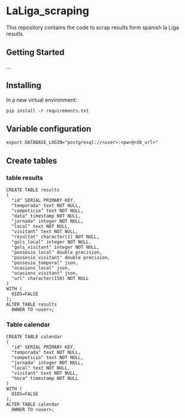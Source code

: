 # LaLiga_scraping

This repository contains the code to scrap results form spanish la Liga results.

## Getting Started

...

## Installing

In a new virtual environment:

```
pip install -r requirements.txt
```
## Variable configuration
```
export DATABASE_LOGIN="postgresql://<user>:<pw>@<db_url>"
```
## Create tables
### table results
```
CREATE TABLE results
(
  "id" SERIAL PRIMARY KEY,
  "temporada" text NOT NULL,
  "competicio" text NOT NULL,
  "data" timestamp NOT NULL,
  "jornada" integer NOT NULL,
  "local" text NOT NULL,
  "visitant" text NOT NULL,
  "resultat" character(1) NOT NULL,
  "gols_local" integer NOT NULL,
  "gols_visitant" integer NOT NULL,
  "possesio_local" double precision,
  "possesio_visitant" double precision,
  "possesio_temporal" json,
  "ocasions_local" json,
  "ocasions_visitant" json,
  "url" character(150) NOT NULL
)
WITH (
  OIDS=FALSE
);
ALTER TABLE results
  OWNER TO <user>;
```


### Table calendar
```
CREATE TABLE calendar
(
  "id" SERIAL PRIMARY KEY,
  "temporada" text NOT NULL,
  "competicio" text NOT NULL,
  "jornada" integer NOT NULL,
  "local" text NOT NULL,
  "visitant" text NOT NULL,
  "hora" timestamp NOT NULL
)
WITH (
  OIDS=FALSE
);
ALTER TABLE calendar
  OWNER TO <user>;
```